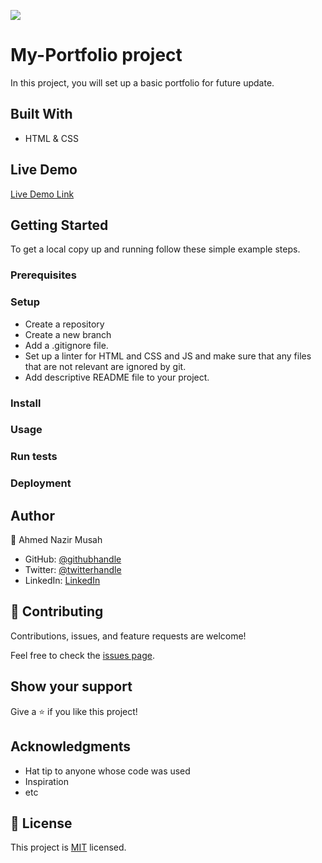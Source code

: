 
![](https://img.shields.io/badge/Microverse-blueviolet)

# My-Portfolio project
In this project, you will set up a basic portfolio for future update.


## Built With

- HTML & CSS

## Live Demo 

[Live Demo Link](https://ahmednazirmusah.github.io/myPortfolio/)

## Getting Started

To get a local copy up and running follow these simple example steps.
### Prerequisites

### Setup
- Create a repository
- Create a new branch 
- Add a .gitignore file.
- Set up a linter for HTML and CSS and JS and make sure that any files that are not relevant are ignored by git.
- Add descriptive README file to your project.

   


### Install

### Usage

### Run tests

### Deployment

## Author

👤 Ahmed Nazir Musah

- GitHub: [@githubhandle](https://github.com/ahmednazirmusah)
- Twitter: [@twitterhandle](https://twitter.com/ahmednazirmusah)
- LinkedIn: [LinkedIn](https://www.linkedin.com/in/ahmed-nazir-musah-529956214?lipi=urn%3Ali%3Apage%3Ad_flagship3_profile_view_base_contact_details%3BaN%2F7ouJiQmaaZdym2t1Uxg%3D%3D)


## 🤝 Contributing

Contributions, issues, and feature requests are welcome!

Feel free to check the [issues page](../../issues/).

## Show your support

Give a ⭐️ if you like this project!

## Acknowledgments

- Hat tip to anyone whose code was used
- Inspiration
- etc

## 📝 License

This project is [MIT](./LICENSE) licensed.